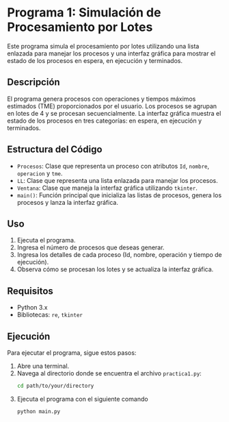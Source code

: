 # Programa 1: Simulación de Procesamiento por Lotes

Este programa simula el procesamiento por lotes utilizando una lista enlazada para manejar los procesos y una interfaz gráfica para mostrar el estado de los procesos en espera, en ejecución y terminados.

## Descripción

El programa genera procesos con operaciones y tiempos máximos estimados (TME) proporcionados por el usuario. Los procesos se agrupan en lotes de 4 y se procesan secuencialmente. La interfaz gráfica muestra el estado de los procesos en tres categorías: en espera, en ejecución y terminados.

## Estructura del Código

- `Procesos`: Clase que representa un proceso con atributos `Id`, `nombre`, `operacion` y `tme`.
- `LL`: Clase que representa una lista enlazada para manejar los procesos.
- `Ventana`: Clase que maneja la interfaz gráfica utilizando `tkinter`.
- `main()`: Función principal que inicializa las listas de procesos, genera los procesos y lanza la interfaz gráfica.

## Uso

1. Ejecuta el programa.
2. Ingresa el número de procesos que deseas generar.
3. Ingresa los detalles de cada proceso (Id, nombre, operación y tiempo de ejecución).
4. Observa cómo se procesan los lotes y se actualiza la interfaz gráfica.

## Requisitos

- Python 3.x
- Bibliotecas: `re`, `tkinter`

## Ejecución

Para ejecutar el programa, sigue estos pasos:

1. Abre una terminal.
2. Navega al directorio donde se encuentra el archivo `practica1.py`:
   ```sh
   cd path/to/your/directory
3. Ejecuta el programa con el siguiente comando
   ```sh
   python main.py


